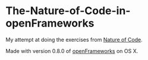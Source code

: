 The-Nature-of-Code-in-openFrameworks
====================================

My attempt at doing the exercises from [Nature of Code](http://natureofcode.com).

Made with version 0.8.0 of [openFrameworks](http://www.openframeworks.cc) on OS X.